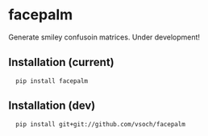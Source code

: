# facepalm

Generate smiley confusoin matrices. Under development!


## Installation (current)

      pip install facepalm


## Installation (dev)

      pip install git+git://github.com/vsoch/facepalm
